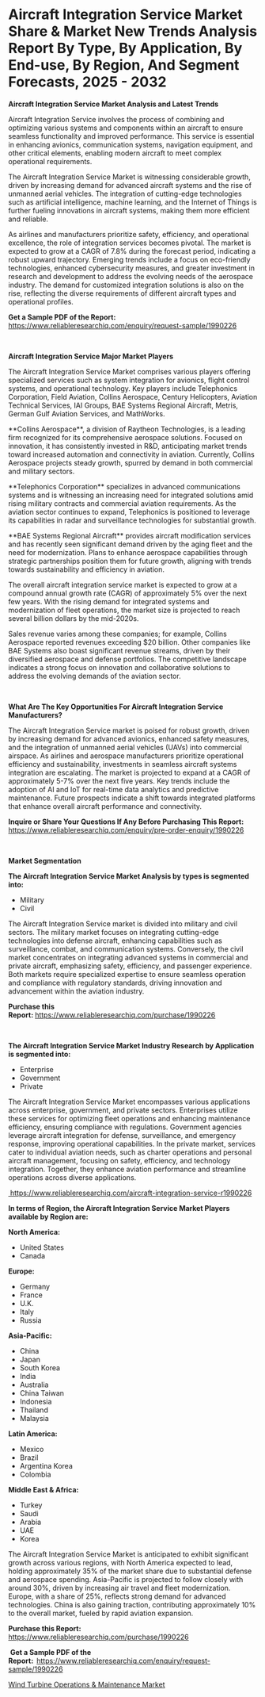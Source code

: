 <p><h1>Aircraft Integration Service Market Share & Market New Trends Analysis Report By Type, By Application, By End-use, By Region, And Segment Forecasts, 2025 - 2032</h1></p><p><strong>Aircraft Integration Service Market Analysis and Latest Trends</strong></p>
<p><p>Aircraft Integration Service involves the process of combining and optimizing various systems and components within an aircraft to ensure seamless functionality and improved performance. This service is essential in enhancing avionics, communication systems, navigation equipment, and other critical elements, enabling modern aircraft to meet complex operational requirements.</p><p>The Aircraft Integration Service Market is witnessing considerable growth, driven by increasing demand for advanced aircraft systems and the rise of unmanned aerial vehicles. The integration of cutting-edge technologies such as artificial intelligence, machine learning, and the Internet of Things is further fueling innovations in aircraft systems, making them more efficient and reliable.</p><p>As airlines and manufacturers prioritize safety, efficiency, and operational excellence, the role of integration services becomes pivotal. The market is expected to grow at a CAGR of 7.8% during the forecast period, indicating a robust upward trajectory. Emerging trends include a focus on eco-friendly technologies, enhanced cybersecurity measures, and greater investment in research and development to address the evolving needs of the aerospace industry. The demand for customized integration solutions is also on the rise, reflecting the diverse requirements of different aircraft types and operational profiles.</p></p>
<p><strong>Get a Sample PDF of the Report:&nbsp;</strong> <a href="https://www.reliableresearchiq.com/enquiry/request-sample/1990226?utm_campaign=3027&utm_medium=2&utm_source=Github&utm_content=ia&utm_term=11032025&utm_id=aircraft-integration-service">https://www.reliableresearchiq.com/enquiry/request-sample/1990226</a></p>
<p>&nbsp;</p>
<p><strong>Aircraft Integration Service Major Market Players</strong></p>
<p><p>The Aircraft Integration Service Market comprises various players offering specialized services such as system integration for avionics, flight control systems, and operational technology. Key players include Telephonics Corporation, Field Aviation, Collins Aerospace, Century Helicopters, Aviation Technical Services, IAI Groups, BAE Systems Regional Aircraft, Metris, German Gulf Aviation Services, and MathWorks.</p><p>**Collins Aerospace**, a division of Raytheon Technologies, is a leading firm recognized for its comprehensive aerospace solutions. Focused on innovation, it has consistently invested in R&D, anticipating market trends toward increased automation and connectivity in aviation. Currently, Collins Aerospace projects steady growth, spurred by demand in both commercial and military sectors.</p><p>**Telephonics Corporation** specializes in advanced communications systems and is witnessing an increasing need for integrated solutions amid rising military contracts and commercial aviation requirements. As the aviation sector continues to expand, Telephonics is positioned to leverage its capabilities in radar and surveillance technologies for substantial growth.</p><p>**BAE Systems Regional Aircraft** provides aircraft modification services and has recently seen significant demand driven by the aging fleet and the need for modernization. Plans to enhance aerospace capabilities through strategic partnerships position them for future growth, aligning with trends towards sustainability and efficiency in aviation.</p><p>The overall aircraft integration service market is expected to grow at a compound annual growth rate (CAGR) of approximately 5% over the next few years. With the rising demand for integrated systems and modernization of fleet operations, the market size is projected to reach several billion dollars by the mid-2020s.</p><p>Sales revenue varies among these companies; for example, Collins Aerospace reported revenues exceeding $20 billion. Other companies like BAE Systems also boast significant revenue streams, driven by their diversified aerospace and defense portfolios. The competitive landscape indicates a strong focus on innovation and collaborative solutions to address the evolving demands of the aviation sector.</p></p>
<p>&nbsp;</p>
<p><strong>What Are The Key Opportunities For Aircraft Integration Service Manufacturers?</strong></p>
<p><p>The Aircraft Integration Service market is poised for robust growth, driven by increasing demand for advanced avionics, enhanced safety measures, and the integration of unmanned aerial vehicles (UAVs) into commercial airspace. As airlines and aerospace manufacturers prioritize operational efficiency and sustainability, investments in seamless aircraft systems integration are escalating. The market is projected to expand at a CAGR of approximately 5-7% over the next five years. Key trends include the adoption of AI and IoT for real-time data analytics and predictive maintenance. Future prospects indicate a shift towards integrated platforms that enhance overall aircraft performance and connectivity.</p></p>
<p><strong>Inquire or Share Your Questions If Any Before Purchasing This Report:</strong> <a href="https://www.reliableresearchiq.com/enquiry/pre-order-enquiry/1990226?utm_campaign=3027&utm_medium=2&utm_source=Github&utm_content=ia&utm_term=11032025&utm_id=aircraft-integration-service">https://www.reliableresearchiq.com/enquiry/pre-order-enquiry/1990226</a></p>
<p>&nbsp;</p>
<p><strong>Market Segmentation</strong></p>
<p><strong>The Aircraft Integration Service Market Analysis by types is segmented into:</strong></p>
<p><ul><li>Military</li><li>Civil</li></ul></p>
<p><p>The Aircraft Integration Service market is divided into military and civil sectors. The military market focuses on integrating cutting-edge technologies into defense aircraft, enhancing capabilities such as surveillance, combat, and communication systems. Conversely, the civil market concentrates on integrating advanced systems in commercial and private aircraft, emphasizing safety, efficiency, and passenger experience. Both markets require specialized expertise to ensure seamless operation and compliance with regulatory standards, driving innovation and advancement within the aviation industry.</p></p>
<p><strong>Purchase this Report:&nbsp;</strong><a href="https://www.reliableresearchiq.com/purchase/1990226?utm_campaign=3027&utm_medium=2&utm_source=Github&utm_content=ia&utm_term=11032025&utm_id=aircraft-integration-service">https://www.reliableresearchiq.com/purchase/1990226</a></p>
<p>&nbsp;</p>
<p><strong>The Aircraft Integration Service Market Industry Research by Application is segmented into:</strong></p>
<p><ul><li>Enterprise</li><li>Government</li><li>Private</li></ul></p>
<p><p>The Aircraft Integration Service Market encompasses various applications across enterprise, government, and private sectors. Enterprises utilize these services for optimizing fleet operations and enhancing maintenance efficiency, ensuring compliance with regulations. Government agencies leverage aircraft integration for defense, surveillance, and emergency response, improving operational capabilities. In the private market, services cater to individual aviation needs, such as charter operations and personal aircraft management, focusing on safety, efficiency, and technology integration. Together, they enhance aviation performance and streamline operations across diverse applications.</p></p>
<p><a href="https://www.reliableresearchiq.com/aircraft-integration-service-r1990226?utm_campaign=3027&utm_medium=2&utm_source=Github&utm_content=ia&utm_term=11032025&utm_id=aircraft-integration-service">&nbsp;https://www.reliableresearchiq.com/aircraft-integration-service-r1990226</a></p>
<p><strong>In terms of Region, the Aircraft Integration Service Market Players available by Region are:</strong></p>
<p>
    <p> <strong> North America: </strong>
        <ul>
            <li>United States</li>
            <li>Canada</li>
        </ul>
        </p> 
    <p> <strong> Europe: </strong>
        <ul>
            <li>Germany</li>
            <li>France</li>
            <li>U.K.</li>
            <li>Italy</li>
            <li>Russia</li>
        </ul>
        </p> 
    <p> <strong> Asia-Pacific: </strong>
        <ul>
            <li>China</li>
            <li>Japan</li>
            <li>South Korea</li>
            <li>India</li>
            <li>Australia</li>
            <li>China Taiwan</li>
            <li>Indonesia</li>
            <li>Thailand</li>
            <li>Malaysia</li>
        </ul>
        </p> 
    <p> <strong> Latin America: </strong>
        <ul>
            <li>Mexico</li>
            <li>Brazil</li>
            <li>Argentina Korea</li>
            <li>Colombia</li>
        </ul>
        </p> 
    <p> <strong> Middle East & Africa: </strong>
        <ul>
            <li>Turkey</li>
            <li>Saudi</li>
            <li>Arabia</li>
            <li>UAE</li>
            <li>Korea</li>
        </ul>
    </p>
    </p>
<p><p>The Aircraft Integration Service Market is anticipated to exhibit significant growth across various regions, with North America expected to lead, holding approximately 35% of the market share due to substantial defense and aerospace spending. Asia-Pacific is projected to follow closely with around 30%, driven by increasing air travel and fleet modernization. Europe, with a share of 25%, reflects strong demand for advanced technologies. China is also gaining traction, contributing approximately 10% to the overall market, fueled by rapid aviation expansion.</p></p>
<p><strong>Purchase this Report: </strong><a href="https://www.reliableresearchiq.com/purchase/1990226?utm_campaign=3027&utm_medium=2&utm_source=Github&utm_content=ia&utm_term=11032025&utm_id=aircraft-integration-service">https://www.reliableresearchiq.com/purchase/1990226</a></p>
<p>&nbsp;<strong>Get a Sample PDF of the Report:&nbsp;&nbsp;</strong><a href="https://www.reliableresearchiq.com/enquiry/request-sample/1990226?utm_campaign=3027&utm_medium=2&utm_source=Github&utm_content=ia&utm_term=11032025&utm_id=aircraft-integration-service">https://www.reliableresearchiq.com/enquiry/request-sample/1990226</a></p>
<p><strong></strong></p>
<p><p><a href="https://github.com/dushornerfe/Market-Research-Report-List-1/blob/main/wind-turbine-operations-maintenance-market.md?utm_campaign=3027&utm_medium=2&utm_source=Github&utm_content=ia&utm_term=11032025&utm_id=aircraft-integration-service">Wind Turbine Operations & Maintenance Market</a></p></p>